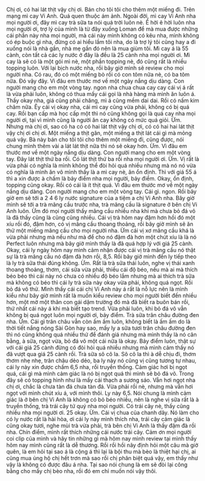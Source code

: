 Chị ơi, có hai lát thịt vậy chị ơi. Bán cho tôi tôi cho thêm một miếng đi. Trên mạng mì cay Vi Anh. Quá quen thuộc ám ảnh. Ngoài đời, mì cay Vi Anh nha mọi người ơi, đây mì cay trà sữa ta nói quá trời luôn nè. Ê hời ê hời luôn nha mọi người ơi, trợ lý của mình là từ đây xuống Loman để mà mua được những cái phần này nha mọi người, mà cái này mình không có kêu nha, mình không có ép buộc gì nha, đừng có ai hiểu lầm tôi nha, do là trợ lý tôi cũng hay a đi xuống nói là nhà gần, nhà mẹ gần đó nên là mua giùm tôi. Mì cay á là 55 cành, còn tất cả các ly nước ở đây là đều là 25 cành nha mọi người ơi. Mì cay là sẽ có là một gói mì nè, một phần topping nè, đó cũng rất là nhiều topping luôn. Với lại bịch nước nha, rồi bây giờ mình sẽ review cho mọi người nha. Có rau, đó có một miếng bò rồi có con tôm nữa nè, có ba tôm nữa. Đó vậy đây. Vì đâu em thước mơ về một ngày nắng dịu dàng. Con người mang cho em một vòng tay. ngon nha chua chua cay cay cái vị á rất là vừa phải luôn, không có thua mấy cái gọi là nhà hàng mà mình ăn luôn á. Thấy okay nha, giá cũng phải chăng, mì á cũng mềm dai dai. Rồi có nấm kim châm nữa. Êy cái vị okay nha, cái mì cay cũng vừa phải, không có bị quá cay. Rồi bạn cấp mà học cấp một thì nó cũng không gọi là quá cay nha mọi người ơi, tại vì mình cũng là người ăn cay không có mức quá giỏi. Ừm. Nhưng mà chị ơi, sao có ha có có hai lát thịt vậy chị ơi, có có hai hai lát thịt vậy chị ơi chị ơi. Một miếng a thịt gân, một miếng a thịt lát cái gì mà mỏng quá vậy. Bà này bán cho tôi tôi cho thêm một miếng đi, cũng được, nói chung mình thêm vài a lát lát thịt nữa thì nó sẽ okay hơn. Ừm. Vì đâu em thước mơ về một ngày nắng dịu dàng. Con người mang cho em một vòng tay. Đây lát thịt thứ ba rồi. Có lát thịt thứ ba rồi nha mọi người ơi. Ừm. Vị rất là vừa phải có nghĩa là mình không thể đòi hỏi quá nhiều nhưng mà nó nó vừa có nghĩa là mình ăn vô mình thấy là a mì cay nè, ăn ổn định. Thì với giá 55 á thì a xin được à chấm là bảy điểm nha mọi người, bảy điểm. Okay, ổn định, topping cũng okay. Rồi có cái là ít thịt quá. Vì đâu em thước mơ về một ngày nắng dịu dàng. Con người mang cho em một vòng tay. Cái gì. ngon. Rồi bây giờ em sẽ tới a 2 4 6 ly nước signature của a tiệm a chị Vi Anh nha. Bây giờ mình sẽ tới a trà mãng cầu trước nha, trà mãng cầu là signature ở bên chị Vi Anh luôn. Ừm đó mọi người thấy mãng cầu nhiều nha khi mà chưa bỏ đá vô là đã thấy cũng là cũng cũng nhiều. Cái vị trà hôm nay đậm hơn hồi đó một xíu rồi đó, đậm hơn, có vị mãng cầu thoang thoảng, rồi bây giờ mình sẽ ăn thử một miếng mãng cầu cho mọi người nha. Ừm cái vị xơ mãng cầu khá là vừa phải nhưng mà nếu như mà để cho nó đậm đà hơn một chút xíu là là nó Perfect luôn nhưng mà bây giờ mình thấy là đã quá hợp lý với giá 25 cành. Okay, cái ly ngày hôm nay mình cảm nhận được cái vị trà mãng cầu nó thật sự là trà mãng cầu nó đậm đà hơn rồi, 8,5. Rồi bây giờ mình đến ly tiếp theo là ly trà sữa thái đúng không. Ừm. Rất là trà sữa thái luôn, nghe vị thái xanh thoang thoảng, thơm, cái sữa vừa phải, thiếu cái độ béo, nếu mà ai mà thích béo béo thì cái này nó chưa có nhiều độ béo lắm nhưng mà ai thích trà sữa mà không có béo thì cái ly trà sữa này okay vừa phải, không quá ngọt. Rồi bỏ đá vô thử. Mình thấy cái cái chị Vi Anh này á rất là nỗ lực nên là mình kiểu như bây giờ mình rất là muốn kiểu review cho mọi người biết đến nhiều hơn, một mờ một thân con gái dậm trường đó mà đã biết ra buôn bán rồi, thứ nhất cái này á khi mà biết tạo trend. Vừa phải luôn, khi bỏ đá vô vẫn không bị quá ngọt luôn mọi người ơi, bảy điểm. Trà sữa trân châu đường đen nha. Ừm. Cái gì trân châu vẫn còn ấm ấm luôn, không biết là ấm ấm do là thời tiết nắng nóng Sài Gòn hay sao, mấy ly a sữa tươi trân châu đường đen thì nó cũng không quá nhiều thứ để đánh giá nhưng mà mình thấy là nó cân bằng, à sữa, ngọt vừa, bỏ đá vô một cái nữa là okay. Bảy điểm luôn, thật sự với cái giá 25 cành đừng có đòi hỏi quá nhiều nhưng mà mình cảm thấy nó đã vượt qua giá 25 cành rồi. Trà sữa sô cô la. Sô cô la thì à dễ chịu đi, thơm thơm nhẹ nhẹ, trân châu dẻo dẻo, ba ly này nó cũng vị cũng tương tự nhau, cái ly này xin được chấm 6,5 nha, rồi truyền thống. Cảm giác hơi bị ngọt quá, cái gì mà mình cảm giác là nó bị ngọt quá thì mình sẽ bỏ đá vô. Trong đây sẽ có topping hình như là mấy cái thạch a sương sáo. Vẫn hơi ngọt nha chị ơi, chắc là chưa tàn đá chưa tàn đá. Vừa phải rồi nè, nhưng mà vẫn hơi ngọt với mình chút xíu á, với mình thôi. Ly này 6,5. Nói chung là mình cảm giác là ở bên chị Vi Anh là không có bỏ béo nhiều, nên là nghe vị sữa rất là à truyền thống, trà trái cây tứ quý nha mọi người. Có trái cây nè, thấy cũng nhiều nha mọi người ơi. 25 okay. Ừm. Cái vị chua của chanh dây. Nó làm cho có ly nước rất là hài hòa, ơi cái ly này mình thích nha, trái cây cảm giác là cũng okay tươi, nghe mùi trà vừa phải, trà bên chị Vi Anh là thấy đậm đà rồi nha. Chín điểm, mình rất thích những cái nước trái cây. Cảm ơn mọi người coi clip của mình và hãy tin những gì mà hôm nay mình review tại mình thấy hôm nay mình cũng rất là dễ thương. Rồi rồi hồi nãy định hỏi một câu mà giờ quên, là em hỏi tại sao á là cộng á thì lại là bội thu mà bèo là thiệt hại chị, ai cũng mua ủng hộ chị hết trơn mà sao rồi chị phân biệt quá vậy, em thấy như vậy là không có được đâu á nha. Tại sao nói chung là em sẽ đòi lại công bằng cho mấy chị bèo nha, rồi đó em chỉ muốn nói vậy thôi.